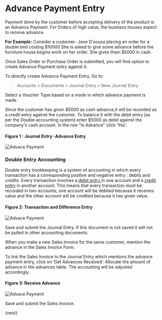 <!-- add-breadcrumbs -->
# Advance Payment Entry

Payment done by the customer before accepting delivery of the product is an
Advance Payment. For Orders of high value, the business houses expect to
receive advance.

  
__For Example:__ Consider a customer- Jane D'souza placing an order for a double
bed costing $10000 She is asked to give some advance before the furniture
house begins work on her order. She gives them $5000 in cash.

Once Sales Order or Purchase Order is submitted, you will find option to create Advance Payment entry against it.

To directly create Advance Payment Entry, Go to:

> Accounts > Documents > Journal Entry > New Journal Entry  

Select a Voucher Type based on a mode in which advance payment is made.

Since the customer has given $5000 as cash advance,it will be recorded as a
credit entry against the customer. To balance it with the debit entry [as per the Double
accounting system] enter $5000 as debit against the company's cash account. In
the row "Is Advance" click 'Yes'.

#### Figure 1 : Journal Entry -Advance Entry  

<img class="screenshot" alt="Advace Payment" src="{{docs_base_url}}/assets/img/accounts/advance-payment-1.png">

### Double Entry Accounting  

Double entry bookkeeping is a system of accounting in which every transaction
has a corresponding positive and negative entry : debits and credits. Every
transaction involves a [debit entry
](http://www.e-conomic.co.uk/accountingsystem/glossary/debit)in one account
and a [credit
entry](http://www.e-conomic.co.uk/accountingsystem/glossary/credit) in another
account. This means that every transaction must be recorded in two accounts;
one account will be debited because it receives value and the other account
will be credited because it has given value.

  
#### Figure 2: Transaction and Difference Entry

<img class="screenshot" alt="Advace Payment" src="{{docs_base_url}}/assets/img/accounts/advance-payment-2.png">

Save and submit the Journal Entry. If this document is not saved it will not be pulled in
other accounting documents.

When you make a new Sales Invoice for the same customer, mention the advance
in the Sales Invoice Form.

To link the Sales Invoice to the Journal Entry which mentions the advance
payment entry, click on ‘Get Advances Received’.  Allocate the amount of
advance in the advances table. The accounting will be adjusted accordingly.

#### Figure 3: Receive Advance 

<img class="screenshot" alt="Advace Payment" src="{{docs_base_url}}/assets/img/accounts/advance-payment-3.png">

Save and submit the Sales Invoice.

{next}
